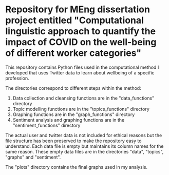 # Repository for MEng dissertation project entitled "Computational linguistic approach to quantify the impact of COVID on the well-being of different worker categories"

This repository contains Python files used in the computational method I developed that uses Twitter data to learn about wellbeing of a specific profession.

The directories correspond to different steps within the method:
1. Data collection and cleansing functions are in the "data_functions" directory
2. Topic modelling functions are in the "topics_functions" directory
3. Graphing functions are in the "graph_functions" directory
4. Sentiment analysis and graphing functions are in the "sentiment_functions" directory

The actual user and twitter data is not included for ethical reasons but the file structure has been preserved to make the repository easy to understand. Each data file is empty but maintains its column names for the same reason. These empty data files are in the directories "data", "topics", "graphs" and "sentiment".

The "plots" directory contains the final graphs used in my analysis.

